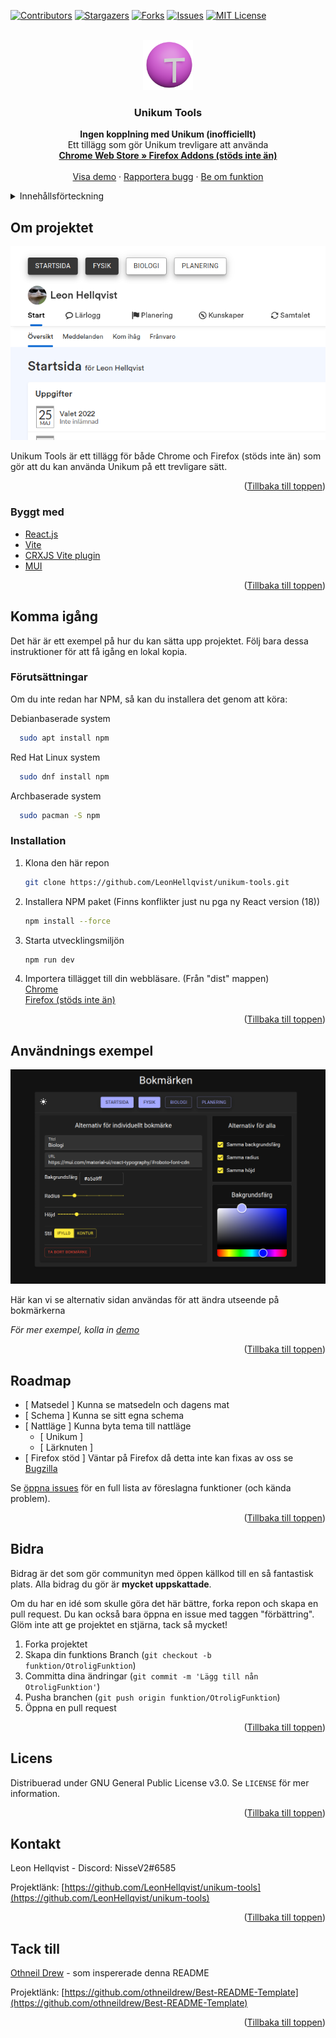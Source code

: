 <div id="top"></div>

[![Contributors][contributors-shield]][contributors-url]
[![Stargazers][stars-shield]][stars-url]
[![Forks][forks-shield]][forks-url]
[![Issues][issues-shield]][issues-url]
[![MIT License][license-shield]][license-url]



<!-- PROJEKT LOGGA -->
<br />
<div align="center">
  <a href="https://github.com/LeonHellqvist/unikum-tools">
    <img src="images/unikum-tools.png" alt="Logo" width="80" height="80">
  </a>

<h3 align="center">Unikum Tools</h3>

  <p align="center">
    <b>Ingen kopplning med Unikum (inofficiellt)</b>
    <br />
    Ett tillägg som gör Unikum trevligare att använda
    <br />
    <a href="https://chrome.google.com/webstore/category/extensions"><strong>Chrome Web Store » </strong></a><a href="https://addons.mozilla.org/sv-SE/firefox/"><strong>Firefox Addons (stöds inte än)</strong></a>
    <br />
    <br />
    <a href="https://youtube.com">Visa demo</a>
    ·
    <a href="https://github.com/LeonHellqvist/unikum-tools/issues">Rapportera bugg</a>
    ·
    <a href="https://github.com/LeonHellqvist/unikum-tools/issues">Be om funktion</a>
  </p>
</div>



<!-- INNEHÅLLSFÖRTECKNING -->
<details>
  <summary>Innehållsförteckning</summary>
  <ol>
    <li>
      <a href="#om-projektet">Om projektet</a>
      <ul>
        <li><a href="#byggt-med">Byggt med</a></li>
      </ul>
    </li>
    <li>
      <a href="#komma-igång">Komma igång</a>
      <ul>
        <li><a href="#förutsättningar">Förutsättningar</a></li>
        <li><a href="#installation">Installation</a></li>
      </ul>
    </li>
    <li><a href="#användnings-exempel">Använding</a></li>
    <li><a href="#roadmap">Roadmap</a></li>
    <li><a href="#bidra">Bidra</a></li>
    <li><a href="#licens">Licens</a></li>
    <li><a href="#kontakt">Kontakt</a></li>
  </ol>
</details>



<!-- OM PROJEKTET -->
## Om projektet

[![Product Name Screen Shot][product-screenshot]](https://example.com)

Unikum Tools är ett tillägg för både Chrome och Firefox (stöds inte än) som gör att du kan använda Unikum på ett trevligare sätt.

<p align="right">(<a href="#top">Tillbaka till toppen</a>)</p>



### Byggt med

* [React.js](https://reactjs.org/)
* [Vite](https://vitejs.dev/)
* [CRXJS Vite plugin](https://crxjs.dev/vite-plugin/)
* [MUI](https://mui.com/)

<p align="right">(<a href="#top">Tillbaka till toppen</a>)</p>



<!-- KOMMA IGÅNG -->
## Komma igång

Det här är ett exempel på hur du kan sätta upp projektet. Följ bara dessa instruktioner för att få igång en lokal kopia.

### Förutsättningar

Om du inte redan har NPM, så kan du installera det genom att köra:

Debianbaserade system
  ```sh
    sudo apt install npm
  ```
Red Hat Linux system
  ```sh
    sudo dnf install npm
  ```
Archbaserade system
  ```sh
    sudo pacman -S npm
  ```

### Installation

1. Klona den här repon
   ```sh
   git clone https://github.com/LeonHellqvist/unikum-tools.git
   ```
2. Installera NPM paket (Finns konflikter just nu pga ny React version (18))
   ```sh
   npm install --force
   ```
3. Starta utvecklingsmiljön
   ```sh
   npm run dev
   ```
4. Importera tillägget till din webbläsare. (Från "dist" mappen)<br />
  [Chrome](https://developer.chrome.com/docs/extensions/mv3/getstarted/#unpacked)<br />
  [Firefox (stöds inte än)](https://developer.mozilla.org/en-US/docs/Mozilla/Add-ons/WebExtensions/Your_first_WebExtension#installing)

<p align="right">(<a href="#top">Tillbaka till toppen</a>)</p>



<!-- ANVÄNDNINGSEXEMPEL -->
## Användnings exempel

[![Product Name Screen Shot][product-customization]](https://example.com)

Här kan vi se alternativ sidan användas för att ändra utseende på bokmärkerna

_För mer exempel, kolla in [demo](https://youtube.com)_

<p align="right">(<a href="#top">Tillbaka till toppen</a>)</p>



<!-- ROADMAP -->
## Roadmap

- [ Matsedel ] Kunna se matsedeln och dagens mat
- [ Schema ] Kunna se sitt egna schema
- [ Nattläge ] Kunna byta tema till nattläge
    - [ Unikum ]
    - [ Lärknuten ]
- [ Firefox stöd ] Väntar på Firefox då detta inte kan fixas av oss se [Bugzilla](https://bugzilla.mozilla.org/show_bug.cgi?id=1247687)

Se [öppna issues](https://github.com/LeonHellqvist/unikum-tools/issues) för en full lista av föreslagna funktioner (och kända problem).

<p align="right">(<a href="#top">Tillbaka till toppen</a>)</p>



<!-- BIDRA -->
## Bidra

Bidrag är det som gör communityn med öppen källkod till en så fantastisk plats. Alla bidrag du gör är **mycket uppskattade**.

Om du har en idé som skulle göra det här bättre, forka repon och skapa en pull request. Du kan också bara öppna en issue med taggen "förbättring".
Glöm inte att ge projektet en stjärna, tack så mycket!

1. Forka projektet
2. Skapa din funktions Branch (`git checkout -b funktion/OtroligFunktion`)
3. Committa dina ändringar (`git commit -m 'Lägg till nån OtroligFunktion'`)
4. Pusha branchen (`git push origin funktion/OtroligFunktion`)
5. Öppna en pull request

<p align="right">(<a href="#top">Tillbaka till toppen</a>)</p>



<!-- LICENS -->
## Licens

Distribuerad under GNU General Public License v3.0. Se `LICENSE` för mer information.

<p align="right">(<a href="#top">Tillbaka till toppen</a>)</p>



<!-- KONTAKT -->
## Kontakt

Leon Hellqvist - Discord: NisseV2#6585

Projektlänk: [https://github.com/LeonHellqvist/unikum-tools](https://github.com/LeonHellqvist/unikum-tools)

<p align="right">(<a href="#top">Tillbaka till toppen</a>)</p>



<!-- TACK TILL -->
## Tack till

[Othneil Drew](https://github.com/othneildrew) - som inspererade denna README

Projektlänk: [https://github.com/othneildrew/Best-README-Template](https://github.com/othneildrew/Best-README-Template)

<p align="right">(<a href="#top">Tillbaka till toppen</a>)</p>



<!-- MARKDOWN LINKS & IMAGES -->
<!-- https://www.markdownguide.org/basic-syntax/#reference-style-links -->
[contributors-shield]: https://img.shields.io/github/contributors/LeonHellqvist/unikum-tools.svg?style=for-the-badge
[contributors-url]: https://github.com/LeonHellqvist/unikum-tools/graphs/contributors
[forks-shield]: https://img.shields.io/github/forks/LeonHellqvist/unikum-tools.svg?style=for-the-badge
[forks-url]: https://github.com/LeonHellqvist/unikum-tools/network/members
[stars-shield]: https://img.shields.io/github/stars/LeonHellqvist/unikum-tools.svg?style=for-the-badge
[stars-url]: https://github.com/LeonHellqvist/unikum-tools/stargazers
[issues-shield]: https://img.shields.io/github/issues/LeonHellqvist/unikum-tools.svg?style=for-the-badge
[issues-url]: https://github.com/LeonHellqvist/unikum-tools/issues
[license-shield]: https://img.shields.io/github/license/LeonHellqvist/unikum-tools.svg?style=for-the-badge
[license-url]: https://github.com/LeonHellqvist/unikum-tools/blob/main/LICENSE.txt
[product-screenshot]: images/unikumExample.png
[product-customization]: images/buttonCustomizer.png
